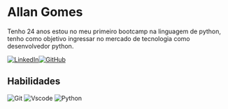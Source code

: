 # Allan Gomes  
Tenho 24 anos estou no meu primeiro bootcamp na linguagem de python, tenho como objetivo ingressar no mercado de tecnologia como desenvolvedor python.

[![LinkedIn](https://img.shields.io/badge/LinkedIn-0077B5?style=for-the-badge&logo=linkedin&logoColor=white)](https://www.linkedin.com/in/allan-gomes-6b9392192/)[![GitHub](https://img.shields.io/badge/GitHub-100000?style=for-the-badge&logo=github&logoColor=white)](https://github.com/Allan2101)
 
## Habilidades

![Git](https://img.shields.io/badge/GIT-E44C30?style=for-the-badge&logo=git&logoColor=white)
![Vscode](https://img.shields.io/badge/Vscode-007ACC?style=for-the-badge&logo=visual-studio-code&logoColor=white)
![Python](https://img.shields.io/badge/python-3670A0?style=for-the-badge&logo=python&logoColor=ffdd54)

 


